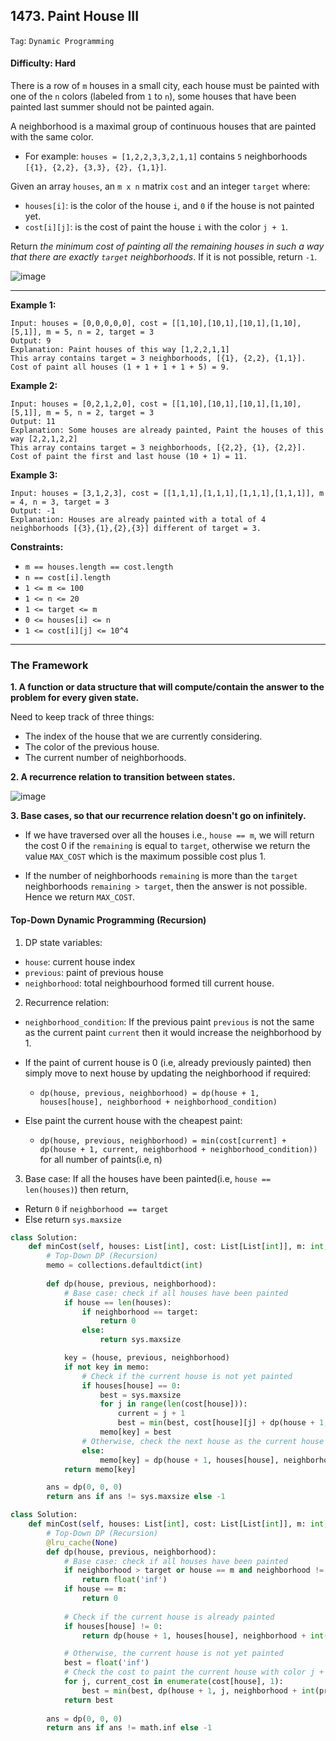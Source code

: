 ## 1473. Paint House III

```Tag```: ```Dynamic Programming```

#### Difficulty: Hard

There is a row of ```m``` houses in a small city, each house must be painted with one of the ```n``` colors (labeled from ```1``` to ```n```), some houses that have been painted last summer should not be painted again.

A neighborhood is a maximal group of continuous houses that are painted with the same color.

- For example: ```houses = [1,2,2,3,3,2,1,1]``` contains ```5``` neighborhoods ```[{1}, {2,2}, {3,3}, {2}, {1,1}]```.

Given an array ```houses```, an ```m x n``` matrix ```cost``` and an integer ```target``` where:

- ```houses[i]```: is the color of the house ```i```, and ```0``` if the house is not painted yet.
- ```cost[i][j]```: is the cost of paint the house ```i``` with the color ```j + 1```.

Return _the minimum cost of painting all the remaining houses in such a way that there are exactly ```target``` neighborhoods_. If it is not possible, return ```-1```.

![image](https://user-images.githubusercontent.com/35042430/221300389-b2698b69-ed9a-43af-a240-f6b2d45f5dca.png)

---

__Example 1:__
```
Input: houses = [0,0,0,0,0], cost = [[1,10],[10,1],[10,1],[1,10],[5,1]], m = 5, n = 2, target = 3
Output: 9
Explanation: Paint houses of this way [1,2,2,1,1]
This array contains target = 3 neighborhoods, [{1}, {2,2}, {1,1}].
Cost of paint all houses (1 + 1 + 1 + 1 + 5) = 9.
```

__Example 2:__
```
Input: houses = [0,2,1,2,0], cost = [[1,10],[10,1],[10,1],[1,10],[5,1]], m = 5, n = 2, target = 3
Output: 11
Explanation: Some houses are already painted, Paint the houses of this way [2,2,1,2,2]
This array contains target = 3 neighborhoods, [{2,2}, {1}, {2,2}]. 
Cost of paint the first and last house (10 + 1) = 11.
```

__Example 3:__
```
Input: houses = [3,1,2,3], cost = [[1,1,1],[1,1,1],[1,1,1],[1,1,1]], m = 4, n = 3, target = 3
Output: -1
Explanation: Houses are already painted with a total of 4 neighborhoods [{3},{1},{2},{3}] different of target = 3.
```

__Constraints:__

- ```m == houses.length == cost.length```
- ```n == cost[i].length```
- ```1 <= m <= 100```
- ```1 <= n <= 20```
- ```1 <= target <= m```
- ```0 <= houses[i] <= n```
- ```1 <= cost[i][j] <= 10^4```

---

### The Framework

__1. A function or data structure that will compute/contain the answer to the problem for every given state.__

Need to keep track of three things:

- The index of the house that we are currently considering.
- The color of the previous house.
- The current number of neighborhoods.

__2. A recurrence relation to transition between states.__

![image](https://leetcode.com/problems/paint-house-iii/Figures/1473/1473A.png)

__3. Base cases, so that our recurrence relation doesn't go on infinitely.__

- If we have traversed over all the houses i.e., ```house == m```, we will return the cost 0 if the ```remaining``` is equal to ```target```, otherwise we return the value ```MAX_COST``` which is the maximum possible cost plus 1.

- If the number of neighborhoods ```remaining``` is more than the ```target``` neighborhoods ```remaining > target```, then the answer is not possible. Hence we return ```MAX_COST```.

#### Top-Down Dynamic Programming (Recursion)

1. DP state variables:

- ```house```: current house index
- ```previous```: paint of previous house
- ```neighborhood```: total neighbourhood formed till current house.

2. Recurrence relation:

- ```neighborhood_condition```: If the previous paint ```previous``` is not the same as the current paint ```current``` then it would increase the neighborhood by 1.
- If the paint of current house is 0 (i.e, already previously painted) then simply move to next house by updating the neighborhood if required:

    - ```dp(house, previous, neighborhood) = dp(house + 1, houses[house], neighborhood + neighborhood_condition)```

- Else paint the current house with the cheapest paint:

    - ```dp(house, previous, neighborhood) = min(cost[current] + dp(house + 1, current, neighborhood + neighborhood_condition))``` for all number of paints(i.e, n)

3. Base case: If all the houses have been painted(i.e, ```house == len(houses)```) then return,

- Return ```0``` if ```neighborhood == target```
- Else return ```sys.maxsize```

```Python
class Solution:
    def minCost(self, houses: List[int], cost: List[List[int]], m: int, n: int, target: int) -> int:
        # Top-Down DP (Recursion)
        memo = collections.defaultdict(int)
        
        def dp(house, previous, neighborhood):
            # Base case: check if all houses have been painted
            if house == len(houses):
                if neighborhood == target:
                    return 0
                else:
                    return sys.maxsize

            key = (house, previous, neighborhood)
            if not key in memo:
                # Check if the current house is not yet painted
                if houses[house] == 0:
                    best = sys.maxsize
                    for j in range(len(cost[house])):
                        current = j + 1
                        best = min(best, cost[house][j] + dp(house + 1, current, neighborhood + int(current != previous)))
                    memo[key] = best
                # Otherwise, check the next house as the current house is already painted, update neighborhood
                else:
                    memo[key] = dp(house + 1, houses[house], neighborhood + int(houses[house] != previous))
            return memo[key]

        ans = dp(0, 0, 0)
        return ans if ans != sys.maxsize else -1 
```

```Python
class Solution:
    def minCost(self, houses: List[int], cost: List[List[int]], m: int, n: int, target: int) -> int:
        # Top-Down DP (Recursion)
        @lru_cache(None)
        def dp(house, previous, neighborhood):
            # Base case: check if all houses have been painted
            if neighborhood > target or house == m and neighborhood != target:
                return float('inf')
            if house == m:
                return 0
            
            # Check if the current house is already painted
            if houses[house] != 0:
                return dp(house + 1, houses[house], neighborhood + int(previous != houses[house]))

            # Otherwise, the current house is not yet painted
            best = float('inf')
            # Check the cost to paint the current house with color j + 1
            for j, current_cost in enumerate(cost[house], 1):
                best = min(best, dp(house + 1, j, neighborhood + int(previous != j)) + current_cost)
            return best
        
        ans = dp(0, 0, 0)
        return ans if ans != math.inf else -1
```
